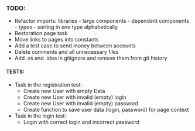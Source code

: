 ### TODO:


- Refactor imports: libraries - large components - dependent components - types - sorting in one type alphabetically
- Restoration page task
- Move links to pages into constants
- Add a test case to send money between accounts
- Delete comments and all unnecessary files
- Add .vs and .idea in gitignore and remove them from git history

#### TESTS:
- Task in the registration test:  
    - Create new User with empty Data
    - Create new User with invalid (empty) login
    - Create new User with invalid (empty) password
    - Create function to save user data (login, password) for page context
- Task in the login test:
    - Login with correct login and incorrect password
     


